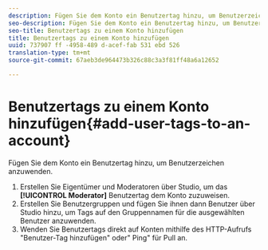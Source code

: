 ```yaml
---
description: Fügen Sie dem Konto ein Benutzertag hinzu, um Benutzerzeichen anzuwenden.
seo-description: Fügen Sie dem Konto ein Benutzertag hinzu, um Benutzerzeichen anzuwenden.
seo-title: Benutzertags zu einem Konto hinzufügen
title: Benutzertags zu einem Konto hinzufügen
uuid: 737907 ff -4958-489 d-acef-fab 531 ebd 526
translation-type: tm+mt
source-git-commit: 67aeb3de964473b326c88c3a3f81ff48a6a12652

---
```



# Benutzertags zu einem Konto hinzufügen{#add-user-tags-to-an-account}

Fügen Sie dem Konto ein Benutzertag hinzu, um Benutzerzeichen anzuwenden.

1. Erstellen Sie Eigentümer und Moderatoren über Studio, um das **[!UICONTROL Moderator]** Benutzertag dem Konto zuzuweisen.
1. Erstellen Sie Benutzergruppen und fügen Sie ihnen dann Benutzer über Studio hinzu, um Tags auf den Gruppennamen für die ausgewählten Benutzer anzuwenden.
1. Wenden Sie Benutzertags direkt auf Konten mithilfe des HTTP-Aufrufs "Benutzer-Tag hinzufügen" oder" Ping" für Pull an.
